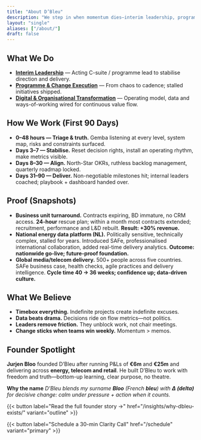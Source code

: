 ```yaml
---
title: "About D’Bleu"
description: "We step in when momentum dies—interim leadership, programme rescue, and digital & organisational transformation that deliver results in 90 days."
layout: "single"
aliases: ["/about/"]
draft: false
---
```


## What We Do
- **[Interim Leadership](/approach/#interim-leadership)** — Acting C-suite / programme lead to stabilise direction and delivery.  
- **[Programme & Change Execution](approach/#program--change-execution)** — From chaos to cadence; stalled initiatives shipped.  
- **[Digital & Organisational Transformation](approach/#digital--organisational-transformation)** — Operating model, data and ways-of-working wired for continuous value flow.

## How We Work (First 90 Days)
- **0–48 hours — Triage & truth.** Gemba listening at every level, system map, risks and constraints surfaced.  
- **Days 3–7 — Stabilise.** Reset decision rights, install an operating rhythm, make metrics visible.  
- **Days 8–30 — Align.** North-Star OKRs, ruthless backlog management, quarterly roadmap locked.  
- **Days 31–90 — Deliver.** Non-negotiable milestones hit; internal leaders coached; playbook + dashboard handed over.

## Proof (Snapshots)
- **Business unit turnaround.** Contracts expiring, BD immature, no CRM access. **24-hour** rescue plan; within a month most contracts extended; recruitment, performance and L&D rebuilt. **Result: +30% revenue.**  
- **National energy data platform (NL).** Politically sensitive, technically complex, stalled for years. Introduced SAFe, professionalised international collaboration, added real-time delivery analytics. **Outcome: nationwide go-live; future-proof foundation.**  
- **Global media/telecom delivery.** 500+ people across five countries. SAFe business case, health checks, agile practices and delivery intelligence. **Cycle time 40 → 36 weeks; confidence up; data-driven culture.**

## What We Believe
- **Timebox everything.** Indefinite projects create indefinite excuses.  
- **Data beats drama.** Decisions ride on flow metrics—not politics.  
- **Leaders remove friction.** They unblock work, not chair meetings.  
- **Change sticks when teams win weekly.** Momentum > memos.

## Founder Spotlight
**Jurjen Bloo** founded D’Bleu after running P&Ls of **€6m** and **€25m** and delivering across **energy, telecom and retail**. He built D’Bleu to work with freedom and truth—bottom-up learning, clear purpose, no theatre.  

**Why the name** 
*D’Bleu blends my surname **Bloo** (French **bleu**) with **Δ (delta)** for decisive change: calm under pressure + action when it counts.*

{{< button label="Read the full founder story →" href="/insights/why-dbleu-exists/" variant="outline" >}}

{{< button label="Schedule a 30-min Clarity Call" href="/schedule" variant="primary" >}}
